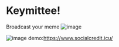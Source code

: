 # Keymittee!
Broadcast your meme
![image](https://hcti.io/v1/image/133cc472-6208-4efa-9cf7-6c414b57f624)

![image](https://hcti.io/v1/image/0821dc81-7bef-409c-b3e3-46bbd75f799a)
demo:https://www.socialcredit.icu/
